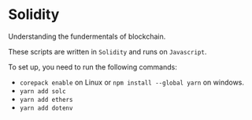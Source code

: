 # Solidity

Understanding the fundermentals of blockchain.

These scripts are written in `Solidity` and runs on `Javascript`.

To set up, you need to run the following commands:
- `corepack enable` on Linux or `npm install --global yarn` on windows.
- `yarn add solc`
- `yarn add ethers`
- `yarn add dotenv`
